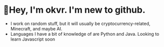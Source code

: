 
# 🎯Hey, I'm okvr. I'm new to github.

- I work on random stuff, but it will usually be cryptocurrency-related, Minecraft, and maybe AI.
- Languages I have a bit of knowledge of are Python and Java. Looking to learn Javascript soon

